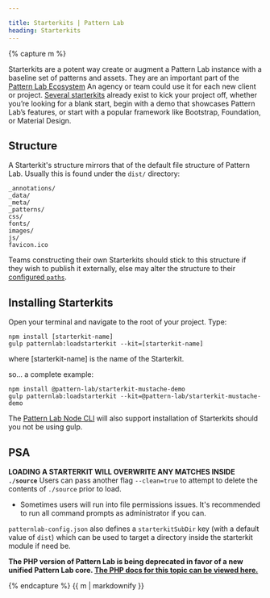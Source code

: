 ```yaml
---

title: Starterkits | Pattern Lab
heading: Starterkits
---
```


{% capture m %}

Starterkits are a potent way create or augment a Pattern Lab instance with a baseline set of patterns and assets. They are an important part of the [Pattern Lab Ecosystem](/docs/advanced-ecosystem-overview.html) An agency or team could use it for each new client or project. [Several starterkits](https://github.com/pattern-lab?utf8=%E2%9C%93&q=starterkit&type=&language=) already exist to kick your project off, whether you’re looking for a blank start, begin with a demo that showcases Pattern Lab’s features, or start with a popular framework like Bootstrap, Foundation, or Material Design.

## Structure

A Starterkit's structure mirrors that of the default file structure of Pattern Lab. Usually this is found under the `dist/` directory:

```
_annotations/
_data/
_meta/
_patterns/
css/
fonts/
images/
js/
favicon.ico
```

Teams constructing their own Starterkits should stick to this structure if they wish to publish it externally, else may alter the structure to their [configured `paths`](/docs/advanced-config-options.html#node).

## Installing Starterkits

Open your terminal and navigate to the root of your project. Type:

```
npm install [starterkit-name]
gulp patternlab:loadstarterkit --kit=[starterkit-name]
```

where [starterkit-name] is the name of the Starterkit.

so... a complete example:

```
npm install @pattern-lab/starterkit-mustache-demo
gulp patternlab:loadstarterkit --kit=@pattern-lab/starterkit-mustache-demo
```

The [Pattern Lab Node CLI](https://github.com/pattern-lab/patternlab-node/tree/master/packages/cli) will also support installation of Starterkits should you not be using gulp.

## PSA

**LOADING A STARTERKIT WILL OVERWRITE ANY MATCHES INSIDE `./source`** Users can pass another flag `--clean=true` to attempt to delete the contents of `./source` prior to load.

* Sometimes users will run into file permissions issues. It's recommended to run all command prompts as administrator if you can.

`patternlab-config.json` also defines a `starterkitSubDir` key (with a default value of `dist`) which can be used to target a directory inside the starterkit module if need be.

<strong>The PHP version of Pattern Lab is being deprecated in favor of a new unified Pattern Lab core. <a href='./php/advanced-starterkits'>The PHP docs for this topic can be viewed here.</a></strong>

{% endcapture %}
{{ m | markdownify }}
